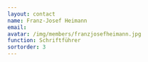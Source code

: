 ```yaml
---
layout: contact
name: Franz-Josef Heimann
email:
avatar: /img/members/franzjosefheimann.jpg
function: Schriftführer
sortorder: 3
---
```

